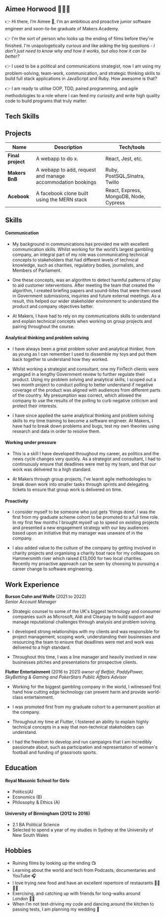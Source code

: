 ## Aimee Horwood 👩‍💻💡

👉 Hi there, I’m Aimee :wave:,  I’m an ambitious and proactive junior software engineer and soon-to-be graduate of Makers Academy. 

👉 I'm the sort of person who looks up the ending of films before they're finished. I'm unapologetically curious and like asking the big questions - *I don't just need to know why and how it works, but also how it can be better?* 

👉 I used to be a political and communications strategist, now I am using my problem-solving, team-work, communication, and strategic thinking skills to build full stack applications in JavaScript and Ruby. How awesome is that? 

👉 I am ready to utilise OOP, TDD, paired programming, and agile methodologies to a role where I can feed my curiosity and write high quality code to build programs that truly matter.

## Tech Skills 


## Projects

| Name                         | Description       | Tech/tools        |
| ---------------------------- | ----------------- | ----------------- |
| **Final project**            | A webapp to do x. | React, Jest, etc. |
| **Makers BnB** | A webapp to add, request and manage accommodation bookings | Ruby, PostSQL,Sinatra, Twillo             |
| **Acebook** | A facebook clone built using the MERN stack | React, Express, MongoDB, Node, Cypress            |


## Skills

#### Communication

- My background in communications has provided me with excellent communication skills.  Whilst working for the world’s largest gambling company, an integral part of my role was communicating technical concepts to stakeholders that had different levels of technical knowledge, such as charities, regulatory bodies, journalists, and Members of Parliament. 

- One these concepts, was an algorithm to detect harmful patterns of play to aid customer interventions. After meeting the team that created the algorithm, I created briefing papers and sound-bites that were then used in Government submissions, inquiries and future external meetings. As a result, this helped our wider stakeholder environment to understand the product and company objectives better.  

- At Makers, I have had to rely on my communications skills to understand and explain technical concepts when working on group projects and pairing throughout the course.

#### Analytical thinking and problem solving 

- I have always been a great problem solver and analytical thinker, from as young as I can remember I used to dissemble my toys and put them back together to understand how they worked.  

- Whilst working a strategist and consultant, one my FinTech clients were engaged in a lengthy Government review to further regulate their product.  Using my problem solving and analytical skills, I scoped out a two month project to conduct polling to better understand if negative coverage of the product was aligned with audiences from different parts of the country.  My presumption was correct, which allowed the company to use the results of the polling to curb negative criticism and protect their interests.  

- I have since applied the same analytical thinking and problem solving skills to my time training to become a software engineer. At Makers, I have had to break down problems and bugs, test my own theories using research and data in order to resolve them.

#### Working under pressure 

- This is a skill I have developed throughout my career, as politics and the news cycle changes very quickly.  As a strategist and consultant, I had to continuously ensure that deadlines were met by my team, and that our work was delivered to a high standard.

- At Makers through group projects, I’ve learnt agile methodologies to break down work into smaller tasks through sprints and delegating tickets to ensure that group work is delivered on time.

#### Proactivity

- I consider myself to be someone who just gets ‘things done’.  I was the first from my graduate scheme cohort to be promoted to a full time role.  In my first few months I brought myself up to speed on existing projects and presented a new engagement strategy with our key audiences based upon an initiative that my manager was unaware of in the company. 

- I also added value to the culture of the company by getting involved in charity projects and organising a charity boat race for my colleagues on Hammersmith river which raised £13,000 for two local charities.  Recently my proactive approach can be seen by choosing to pursuing a career change to software engineering.



## Work Experience

**Burson Cohn and Wolfe** (2021 to 2022)  
_Senior Account Manager_

- Strategic counsel to some of the UK's biggest technology and consumer companies such as Microsoft, Aldi and Clearpay to build support and manage reputational challenges through analysis and problem solving. 

- I developed strong relationships with my clients and was responsible for project management, scoping work, understanding their businesses and resourcing the team to ensure that deadlines were met and work was delivered to a high standard. 

- Throughout this time, I was a line manager and heavily involved in new businesses pitches and presentations for prospective clients.


**Flutter Entertainment** (2016 to 2021) _owner of Betfair, PaddyPower, SkyBetting & Gaming and PokerStars_
_Public Affairs Advisor_

- Working for the biggest gambling company in the world, I witnessed first hand how cutting edge technology can prevent harm and provide world-class entertainment.

- I was promoted first from my graduate cohort to a permanent position at the company.

- Throughout my time at Flutter, I fostered an ability to explain highly technical concepts in a way that non-technical stakeholders can understand.

- I had the freedom to develop and run campaigns that I am incredibly passionate about, such as participation and representation of women's football and funding of grassroots sports.


## Education


#### Royal Masonic School for Girls

- Politics(A)
- Economics (B)
- Philosophy & Ethics (A)

#### University of Birmingham (2012 to 2016)

- 2.1  BA Political Science 
- Selected to spend a year of my studies in Sydney at the University of New South Wales 


## Hobbies

- Ruining films by looking up the ending 📺
- Learning about the world and tech from Podcasts, documentaries and YouTube 🎧
- I love trying new food and have an excellent repertoire of restaurants 🍣🥡🍜🍝
- Exercising, and catching up with friends for long-walks around London 🚶‍♀️
- When I’m not test-driving my code and dancing around the kitchen to passing tests, I am planning my wedding 💒
